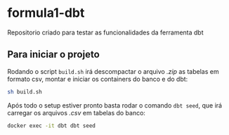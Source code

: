 # formula1-dbt

Repositorio criado para testar as funcionalidades da ferramenta dbt

## Para iniciar o projeto

Rodando o script `build.sh` irá descompactar o arquivo *.zip* as tabelas em formato csv, montar e iniciar os containers do banco e do dbt:

```bash
sh build.sh
```

Após todo o setup estiver pronto basta rodar o comando `dbt seed`, que irá carregar os arquivos *.csv* em tabelas do banco:

```bash
docker exec -it dbt dbt seed
```
